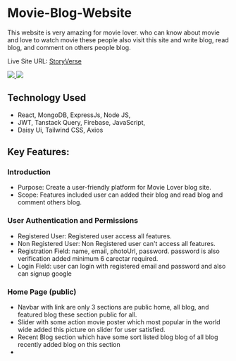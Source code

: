 # Movie-Blog-Website

This website is very amazing for movie lover. who can know about movie and love to watch movie these people also visit this site and write blog, read blog, and comment on others people blog.

Live Site URL: [StoryVerse](https://storyverse-blogsite.web.app/)

<a href="https://storyverse-blogsite.web.app">
  <img src="https://github.com/Porgramming-Hero-web-course/b9a11-client-side-joysaha023/blob/main/demo1.png" />
</a>

<a href="https://storyverse-blogsite.web.app">
  <img src="https://github.com/Porgramming-Hero-web-course/b9a11-client-side-joysaha023/blob/main/demo2.png" />
</a>

## Technology Used

 - React, MongoDB, ExpressJs, Node JS,
 - JWT, Tanstack Query, Firebase, JavaScript,
 - Daisy Ui, Tailwind CSS, Axios 


## Key Features:
### Introduction
- Purpose: Create a user-friendly platform for Movie Lover blog site.
- Scope: Features included user can added their blog and read blog and comment others blog.

### User Authentication and Permissions
- Registered User: Registered user access all features.
- Non Registered User: Non Registered user can't access all features.
- Registration Field: name, email, photoUrl, password. password is also verification added minimum 6 carectar required.
- Login Field: user can login with registered email and password and also can signup google 

### Home Page (public)
- Navbar with link are only 3 sections are public home, all blog, and featured blog these section public for all.
- Slider with some action movie poster which most popular in the world wide added this picture on slider for user satisfied.
- Recent Blog section which have some sort listed blog blog of all blog recently added blog on this section
-


